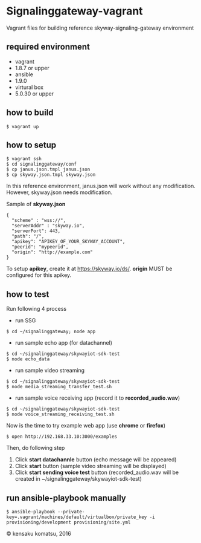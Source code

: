 # Signalinggateway-vagrant

Vagrant files for building reference skyway-signaling-gateway environment

## required environment

- vagrant
 - 1.8.7 or upper
- ansible
 - 1.9.0
- virtural box
 - 5.0.30 or upper

## how to build

```
$ vagrant up
```

## how to setup

```
$ vagrant ssh
$ cd signalinggateway/conf
$ cp janus.json.tmpl janus.json
$ cp skyway.json.tmpl skyway.json
```

In this reference environment, janus.json will work without any modification. However, skyway.json needs modification.

Sample of __skyway.json__

```
{
  "scheme" : "wss://",
  "serverAddr" : "skyway.io",
  "serverPort": 443,
  "path": "/",
  "apikey": "APIKEY_OF_YOUR_SKYWAY_ACCOUNT",
  "peerid": "mypeerid",
  "origin": "http://example.com"
}
```

To setup **apikey**, create it at https://skyway.io/ds/. **origin** MUST be configured for this apikey.

## how to test

Run following 4 process

* run SSG

```
$ cd ~/signalinggateway; node app
```

* run sample echo app (for datachannel)

```
$ cd ~/signalinggateway/skywayiot-sdk-test
$ node echo_data
```

* run sample video streaming

```
$ cd ~/signalinggateway/skywayiot-sdk-test
$ node media_streaming_transfer_test.sh
```

* run sample voice receiving app (record it to __recorded_audio.wav__)

```
$ cd ~/signalinggateway/skywayiot-sdk-test
$ node voice_streaming_receiving_test.sh
```

Now is the time to try example web app (use **chrome** or **firefox**)

```
$ open http://192.168.33.10:3000/examples
```

Then, do following step

1. Click **start datachannle** button (echo message will be appeared)
2. Click **start** button (sample video streaming will be displayed)
3. Click **start sending voice test** button (recorded_audio.wav will be created in ~/signalinggateway/skywayiot-sdk-test)

## run ansible-playbook manually

```
$ ansible-playbook --private-key=.vagrant/machines/default/virtualbox/private_key -i provisioning/development provisioning/site.yml
```

&copy; kensaku komatsu, 2016
